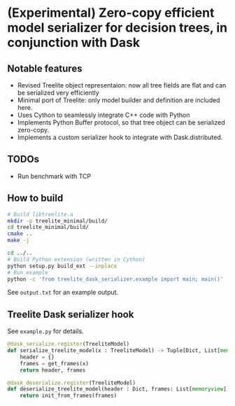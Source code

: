 # (Experimental) Zero-copy efficient model serializer for decision trees, in conjunction with Dask

## Notable features
* Revised Treelite object representaion: now all tree fields are flat and can be serialized very efficiently
* Minimal port of Treelite: only model builder and definition are included here.
* Uses Cython to seamlessly integrate C++ code with Python
* Implements Python Buffer protocol, so that tree object can be serialized zero-copy.
* Implements a custom serializer hook to integrate with Dask.distributed.

## TODOs
* Run benchmark with TCP

## How to build
```bash
# Build libtreelite.a
mkdir -p treelite_minimal/build/
cd treelite_minimal/build/
cmake ..
make -j

cd ../..
# Build Python extension (written in Cython)
python setup.py build_ext --inplace
# Run example
python -c 'from treelite_dask_serializer.example import main; main()'
```
See `output.txt` for an example output.

## Treelite Dask serializer hook
See `example.py` for details.
```python
@dask_serialize.register(TreeliteModel)
def serialize_treelite_model(x : TreeliteModel) -> Tuple[Dict, List[memoryview]]:
    header = {}
    frames = get_frames(x)
    return header, frames

@dask_deserialize.register(TreeliteModel)
def deserialize_treelite_model(header : Dict, frames: List[memoryview]):
    return init_from_frames(frames)
```
